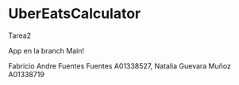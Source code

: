 # UberEatsCalculator
Tarea2

App en la branch Main! 

Fabricio Andre Fuentes Fuentes A01338527,
Natalia Guevara Muñoz A01338719
